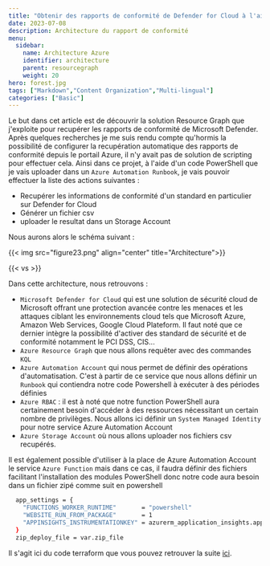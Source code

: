 ```yaml
---
title: "Obtenir des rapports de conformité de Defender for Cloud à l'aide de Terraform"
date: 2023-07-08
description: Architecture du rapport de conformité
menu:
  sidebar:
    name: Architecture Azure
    identifier: architecture
    parent: resourcegraph
    weight: 20
hero: forest.jpg
tags: ["Markdown","Content Organization","Multi-lingual"]
categories: ["Basic"]
---
```


Le but dans cet article est de découvrir la solution Resource Graph que j'exploite pour recupérer les rapports de conformité de Microsoft Defender.
Après quelques recherches je me suis rendu compte qu'hormis la possibilité de configurer la recupération automatique des rapports de conformité depuis le portail Azure, il n'y avait pas de solution de scripting pour effectuer cela.
Ainsi dans ce projet, à l'aide d'un code PowerShell que je vais uploader dans un `Azure Automation Runbook`, je vais pouvoir effectuer la liste des actions suivantes :
- Recupérer les informations de conformité d'un standard en particulier sur Defender for Cloud
- Générer un fichier csv
- uploader le resultat dans un Storage Account

Nous aurons alors le schéma suivant :

{{< img src="figure23.png" align="center" title="Architecture">}}

{{< vs >}}

Dans cette architecture, nous retrouvons :
- `Microsoft Defender for Cloud` qui est une solution de sécurité cloud de Microsoft offrant une protection avancée contre les menaces et les attaques ciblant les environnements cloud tels que Microsoft Azure, Amazon Web Services, Google Cloud Plateform. Il faut noté que ce dernier intègre la possibilité d'activer des standard de sécurité et de conformité notamment le PCI DSS, CIS...
- `Azure Resource Graph` que nous allons requêter avec des commandes `KQL`
- `Azure Automation Account` qui nous permet de définir des opérations d'automatisation. C'est à partir de ce service que nous allons définir un `Runbook` qui contiendra notre code Powershell à exécuter à des périodes définies
- `Azure RBAC` : il est à noté que notre function PowerShell aura certainement besoin d'accéder à des ressources nécessitant un certain nombre de privilèges. Nous allons ici définir un `System Managed Identity` pour notre service Azure Automation Account
- `Azure Storage Account` où nous allons uploader nos fichiers csv recupérés.

Il est également possible d'utiliser à la place de Azure Automation Account le service `Azure Function` mais dans ce cas, il faudra définir des fichiers facilitant l'installation des modules PowerShell donc notre code aura besoin dans un fichier zipé comme suit en powershell

```bash
  app_settings = {
    "FUNCTIONS_WORKER_RUNTIME"       = "powershell"
    "WEBSITE_RUN_FROM_PACKAGE"       = 1
    "APPINSIGHTS_INSTRUMENTATIONKEY" = azurerm_application_insights.application_insights.instrumentation_key
  }
  zip_deploy_file = var.zip_file
```

Il s'agit ici du code terraform que vous pouvez retrouver la suite [ici](https://github.com/aubinaso/DefenderForCloudAutomate/blob/main/modules/function_app/main.tf).